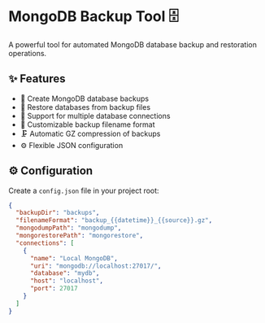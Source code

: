 # MongoDB Backup Tool 🗄️

A powerful tool for automated MongoDB database backup and restoration operations.

## ✨ Features

- 💾 Create MongoDB database backups
- 🔄 Restore databases from backup files 
- 🔌 Support for multiple database connections
- 📝 Customizable backup filename format
- 🗜️ Automatic GZ compression of backups
- ⚙️ Flexible JSON configuration

## ⚙️ Configuration

Create a `config.json` file in your project root:

```json
{
  "backupDir": "backups",
  "filenameFormat": "backup_{{datetime}}_{{source}}.gz",
  "mongodumpPath": "mongodump",
  "mongorestorePath": "mongorestore",
  "connections": [
    {
      "name": "Local MongoDB",
      "uri": "mongodb://localhost:27017/",
      "database": "mydb",
      "host": "localhost",
      "port": 27017
    }
  ]
}
```
